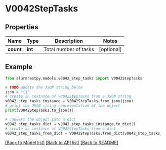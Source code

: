 # V0042StepTasks


## Properties

Name | Type | Description | Notes
------------ | ------------- | ------------- | -------------
**count** | **int** | Total number of tasks | [optional]

## Example

```python
from slurmrestpy.models.v0042_step_tasks import V0042StepTasks

# TODO update the JSON string below
json = "{}"
# create an instance of V0042StepTasks from a JSON string
v0042_step_tasks_instance = V0042StepTasks.from_json(json)
# print the JSON string representation of the object
print(V0042StepTasks.to_json())

# convert the object into a dict
v0042_step_tasks_dict = v0042_step_tasks_instance.to_dict()
# create an instance of V0042StepTasks from a dict
v0042_step_tasks_from_dict = V0042StepTasks.from_dict(v0042_step_tasks_dict)
```
[[Back to Model list]](../README.md#documentation-for-models) [[Back to API list]](../README.md#documentation-for-api-endpoints) [[Back to README]](../README.md)


